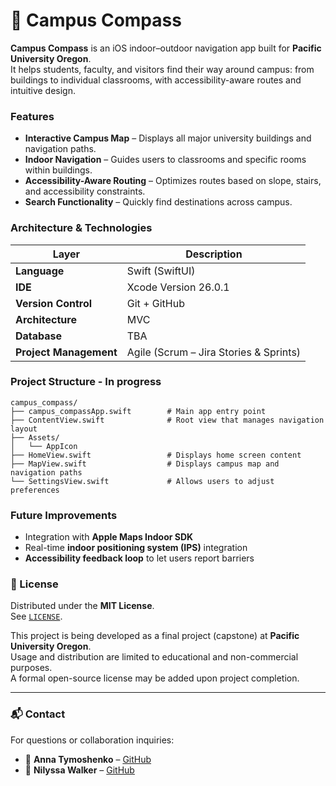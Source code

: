 # 🧭 Campus Compass

**Campus Compass** is an iOS indoor–outdoor navigation app built for **Pacific University Oregon**.  
It helps students, faculty, and visitors find their way around campus: from buildings to individual classrooms, with accessibility-aware routes and intuitive design.

### Features

- **Interactive Campus Map** – Displays all major university buildings and navigation paths.  
- **Indoor Navigation** – Guides users to classrooms and specific rooms within buildings.  
- **Accessibility-Aware Routing** – Optimizes routes based on slope, stairs, and accessibility constraints.  
- **Search Functionality** – Quickly find destinations across campus.  

### Architecture & Technologies
| Layer | Description |
|-------|--------------|
| **Language** | Swift (SwiftUI) |
| **IDE** | Xcode Version 26.0.1 |
| **Version Control** | Git + GitHub  |
| **Architecture** | MVC |
| **Database** | TBA |
| **Project Management** | Agile (Scrum – Jira Stories & Sprints) |

### Project Structure - In progress

```
campus_compass/
├── campus_compassApp.swift        # Main app entry point
├── ContentView.swift              # Root view that manages navigation layout
├── Assets/                        
│   └── AppIcon
├── HomeView.swift                 # Displays home screen content
├── MapView.swift                  # Displays campus map and navigation paths
└── SettingsView.swift             # Allows users to adjust preferences
```


### Future Improvements

- Integration with **Apple Maps Indoor SDK**
- Real-time **indoor positioning system (IPS)** integration  
- **Accessibility feedback loop** to let users report barriers  

### 🧾 License

Distributed under the **MIT License**.  
See [`LICENSE`](LICENSE).

This project is being developed as a final project (capstone) at **Pacific University Oregon**.  
Usage and distribution are limited to educational and non-commercial purposes.  
A formal open-source license may be added upon project completion.

---

### 📬 Contact

For questions or collaboration inquiries:  
- 📧 **Anna Tymoshenko** – [GitHub](https://github.com/annat7m)
- 📧 **Nilyssa Walker** – [GitHub](https://github.com/Lyssa-walker)
